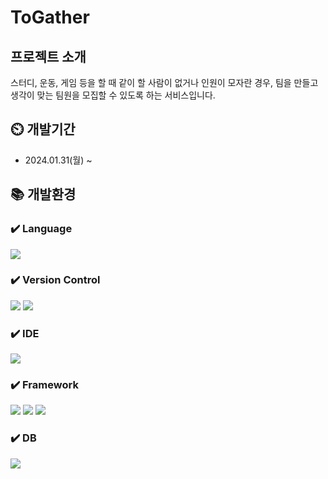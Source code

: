 # ToGather

## 프로젝트 소개
스터디, 운동, 게임 등을 할 때 같이 할 사람이 없거나 인원이 모자란 경우, 팀을 만들고 생각이 맞는 팀원을 모집할 수 있도록 하는 서비스입니다.

## ⏲️ 개발기간
- 2024.01.31(월) ~

## 📚️ 개발환경

### ✔️ Language
<img src="https://img.shields.io/badge/kotlin-7F52FF?style=for-the-badge&logo=kotlin&logoColor=white">

### ✔️ Version Control
<img src="https://img.shields.io/badge/git-F05032?style=for-the-badge&logo=git&logoColor=white"> <img src="https://img.shields.io/badge/github-181717?style=for-the-badge&logo=github&logoColor=white">

### ✔️ IDE
<img src="https://img.shields.io/badge/intellij idea-000000?style=for-the-badge&logo=intellijidea&logoColor=white">

### ✔️ Framework
<img src="https://img.shields.io/badge/spring-6DB33F?style=for-the-badge&logo=spring&logoColor=white"> <img src="https://img.shields.io/badge/springboot-6DB33F?style=for-the-badge&logo=springboot&logoColor=white"> <img src="https://img.shields.io/badge/spring security-6DB33F?style=for-the-badge&logo=springsecurity&logoColor=white">

### ✔️ DB
<img src="https://img.shields.io/badge/supabase-3FCF8E?style=for-the-badge&logo=supabase&logoColor=white">

